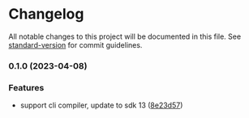 # Changelog

All notable changes to this project will be documented in this file. See [standard-version](https://github.com/conventional-changelog/standard-version) for commit guidelines.

### 0.1.0 (2023-04-08)


### Features

* support cli compiler, update to sdk 13 ([8e23d57](https://github.com/aeternity/contract-builder/commit/8e23d571fb930319cab2601e99a477aa5cd566cf))
